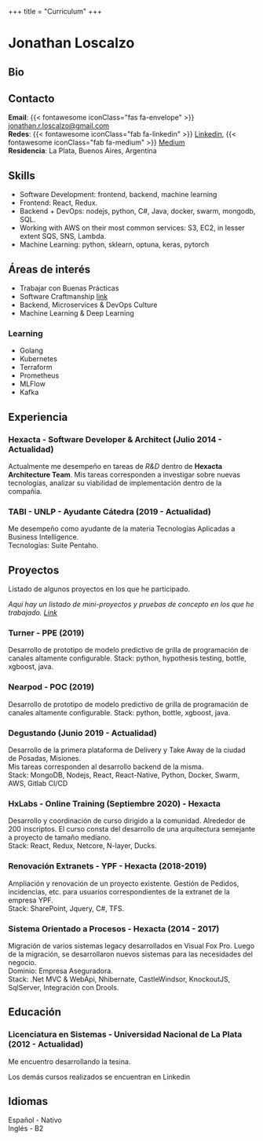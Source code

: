 +++
title = "Curriculum"
+++

# Jonathan Loscalzo
## Bio


## Contacto
**Email**: {{< fontawesome iconClass="fas fa-envelope" >}} jonathan.r.loscalzo@gmail.com  
**Redes**: {{< fontawesome iconClass="fab fa-linkedin" >}} [Linkedin](https://www.linkedin.com/in/jonathan-loscalzo-7a070279/), {{< fontawesome iconClass="fab fa-medium" >}} [Medium](https://medium.com/@jonathanloscalzo)  
**Residencia**: La Plata, Buenos Aires, Argentina

## Skills
- Software Development: frontend, backend, machine learning
- Frontend: React, Redux. 
- Backend + DevOps: nodejs, python, C#, Java, docker, swarm, mongodb, SQL.
- Working with AWS on their most common services: S3, EC2, in lesser extent SQS, SNS, Lambda. 
- Machine Learning: python, sklearn, optuna, keras, pytorch


## Áreas de interés
- Trabajar con Buenas Prácticas
- Software Craftmanship [link](/es/2021/01/qué-pienso-sobre-software-craftmanship/)
- Backend, Microservices & DevOps Culture
- Machine Learning & Deep Learning

### Learning
- Golang
- Kubernetes
- Terraform
- Prometheus
- MLFlow
- Kafka

## Experiencia
### Hexacta - Software Developer & Architect (Julio 2014 - Actualidad)
Actualmente me desempeño en tareas de *R&D* dentro de **Hexacta Architecture Team**.
Mis tareas corresponden a investigar sobre nuevas tecnologías, analizar su viabilidad de implementación dentro de la compañia.

### TABI - UNLP - Ayudante Cátedra (2019 - Actualidad)
Me desempeño como ayudante de la materia Tecnologías Aplicadas a Business Intelligence.   
Tecnologías: Suite Pentaho.

## Proyectos
Listado de algunos proyectos en los que he participado. 

*Aquí hay un listado de mini-proyectos y pruebas de concepto en los que he trabajado. [Link](/es/other-projects)*

### Turner - PPE (2019)
Desarrollo de prototipo de modelo predictivo de grilla de programación de canales altamente configurable.
Stack: python, hypothesis testing, bottle, xgboost, java.


### Nearpod - POC (2019)
Desarrollo de prototipo de modelo predictivo de grilla de programación de canales altamente configurable.
Stack: python, bottle, xgboost, java.

### Degustando (Junio 2019 - Actualidad)
Desarrollo de la primera plataforma de Delivery y Take Away de la ciudad de Posadas, Misiones.  
Mis tareas corresponden al desarrollo backend de la misma.   
Stack: MongoDB, Nodejs, React, React-Native, Python, Docker, Swarm, AWS, Gitlab CI/CD

### HxLabs - Online Training (Septiembre 2020) - Hexacta
Desarrollo y coordinación de curso dirigido a la comunidad.
Alrededor de 200 inscriptos. El curso consta del desarrollo de una arquitectura semejante a proyecto de tamaño mediano.  
Stack: React, Redux, Netcore, N-layer, Ducks. 

### Renovación Extranets - YPF - Hexacta (2018-2019)
Ampliación y renovación de un proyecto existente.
Gestión de Pedidos, incidencias, etc. para usuarios correspondientes de la extranet de la empresa YPF.  
Stack: SharePoint, Jquery, C#, TFS.

### Sistema Orientado a Procesos - Hexacta (2014 - 2017)
Migración de varios sistemas legacy desarrollados en Visual Fox Pro. 
Luego de la migración, se desarrollaron nuevos sistemas para las necesidades del negocio.   
Dominio: Empresa Aseguradora.  
Stack: .Net MVC & WebApi, Nhibernate, CastleWindsor, KnockoutJS, SqlServer, Integración con Drools.

## Educación

### Licenciatura en Sistemas - Universidad Nacional de La Plata (2012 - Actualidad)
Me encuentro desarrollando la tesina.

Los demás cursos realizados se encuentran en Linkedin
## Idiomas
Español - Nativo  
Inglés - B2  